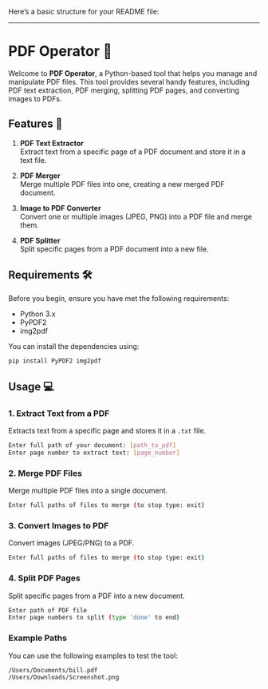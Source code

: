 Here’s a basic structure for your README file:

---

# PDF Operator 📝

Welcome to **PDF Operator**, a Python-based tool that helps you manage and manipulate PDF files. This tool provides several handy features, including PDF text extraction, PDF merging, splitting PDF pages, and converting images to PDFs. 

## Features 🚀

1. **PDF Text Extractor**  
   Extract text from a specific page of a PDF document and store it in a text file.

2. **PDF Merger**  
   Merge multiple PDF files into one, creating a new merged PDF document.

3. **Image to PDF Converter**  
   Convert one or multiple images (JPEG, PNG) into a PDF file and merge them.

4. **PDF Splitter**  
   Split specific pages from a PDF document into a new file.

## Requirements 🛠️

Before you begin, ensure you have met the following requirements:

- Python 3.x
- PyPDF2
- img2pdf

You can install the dependencies using:

```bash
pip install PyPDF2 img2pdf
```

## Usage 💻

### 1. Extract Text from a PDF
Extracts text from a specific page and stores it in a `.txt` file.

```bash
Enter full path of your document: [path_to_pdf]
Enter page number to extract text: [page_number]
```

### 2. Merge PDF Files
Merge multiple PDF files into a single document.

```bash
Enter full paths of files to merge (to stop type: exit)
```

### 3. Convert Images to PDF
Convert images (JPEG/PNG) to a PDF.

```bash
Enter full paths of files to merge (to stop type: exit)
```

### 4. Split PDF Pages
Split specific pages from a PDF into a new document.

```bash
Enter path of PDF file
Enter page numbers to split (type 'done' to end)
```

### Example Paths
You can use the following examples to test the tool:

```bash
/Users/Documents/bill.pdf
/Users/Downloads/Screenshot.png
```
